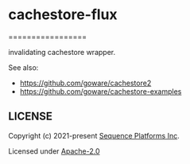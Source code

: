 # cachestore-flux
=================

invalidating cachestore wrapper.

See also:
* https://github.com/goware/cachestore2
* https://github.com/goware/cachestore-examples


## LICENSE

Copyright (c) 2021-present [Sequence Platforms Inc](https://sequence.xyz).

Licensed under [Apache-2.0](./LICENSE)